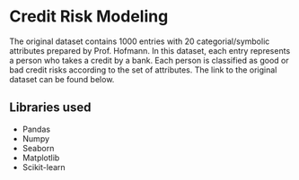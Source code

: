 # Credit Risk Modeling

The original dataset contains 1000 entries with 20 categorial/symbolic attributes prepared by Prof. Hofmann. In this dataset, each entry represents a person who takes a credit by a bank. Each person is classified as good or bad credit risks according to the set of attributes. The link to the original dataset can be found below.

## Libraries used

* Pandas
* Numpy
* Seaborn
* Matplotlib
* Scikit-learn
